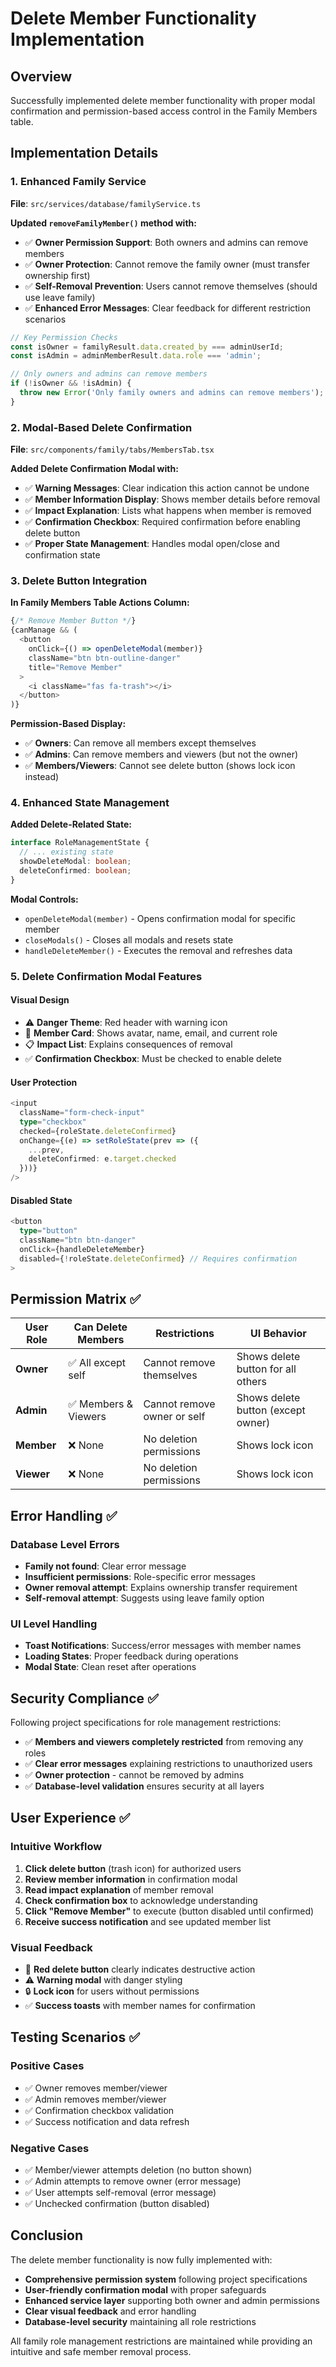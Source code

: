 # Delete Member Functionality Implementation

## Overview
Successfully implemented delete member functionality with proper modal confirmation and permission-based access control in the Family Members table.

## Implementation Details

### 1. **Enhanced Family Service**
**File**: `src/services/database/familyService.ts`

**Updated `removeFamilyMember()` method with:**
- ✅ **Owner Permission Support**: Both owners and admins can remove members
- ✅ **Owner Protection**: Cannot remove the family owner (must transfer ownership first)
- ✅ **Self-Removal Prevention**: Users cannot remove themselves (should use leave family)
- ✅ **Enhanced Error Messages**: Clear feedback for different restriction scenarios

```typescript
// Key Permission Checks
const isOwner = familyResult.data.created_by === adminUserId;
const isAdmin = adminMemberResult.data.role === 'admin';

// Only owners and admins can remove members
if (!isOwner && !isAdmin) {
  throw new Error('Only family owners and admins can remove members');
}
```

### 2. **Modal-Based Delete Confirmation**
**File**: `src/components/family/tabs/MembersTab.tsx`

**Added Delete Confirmation Modal with:**
- ✅ **Warning Messages**: Clear indication this action cannot be undone
- ✅ **Member Information Display**: Shows member details before removal
- ✅ **Impact Explanation**: Lists what happens when member is removed
- ✅ **Confirmation Checkbox**: Required confirmation before enabling delete button
- ✅ **Proper State Management**: Handles modal open/close and confirmation state

### 3. **Delete Button Integration**
**In Family Members Table Actions Column:**

```typescript
{/* Remove Member Button */}
{canManage && (
  <button 
    onClick={() => openDeleteModal(member)} 
    className="btn btn-outline-danger" 
    title="Remove Member"
  >
    <i className="fas fa-trash"></i>
  </button>
)}
```

**Permission-Based Display:**
- ✅ **Owners**: Can remove all members except themselves
- ✅ **Admins**: Can remove members and viewers (but not the owner)
- ✅ **Members/Viewers**: Cannot see delete button (shows lock icon instead)

### 4. **Enhanced State Management**

**Added Delete-Related State:**
```typescript
interface RoleManagementState {
  // ... existing state
  showDeleteModal: boolean;
  deleteConfirmed: boolean;
}
```

**Modal Controls:**
- `openDeleteModal(member)` - Opens confirmation modal for specific member
- `closeModals()` - Closes all modals and resets state
- `handleDeleteMember()` - Executes the removal and refreshes data

### 5. **Delete Confirmation Modal Features**

#### Visual Design
- ⚠️ **Danger Theme**: Red header with warning icon
- 👤 **Member Card**: Shows avatar, name, email, and current role
- 📋 **Impact List**: Explains consequences of removal
- ✅ **Confirmation Checkbox**: Must be checked to enable delete

#### User Protection
```typescript
<input 
  className="form-check-input" 
  type="checkbox" 
  checked={roleState.deleteConfirmed}
  onChange={(e) => setRoleState(prev => ({ 
    ...prev, 
    deleteConfirmed: e.target.checked 
  }))}
/>
```

#### Disabled State
```typescript
<button 
  type="button" 
  className="btn btn-danger"
  onClick={handleDeleteMember}
  disabled={!roleState.deleteConfirmed} // Requires confirmation
>
```

## Permission Matrix ✅

| User Role | Can Delete Members | Restrictions | UI Behavior |
|-----------|-------------------|-------------|-------------|
| **Owner** | ✅ All except self | Cannot remove themselves | Shows delete button for all others |
| **Admin** | ✅ Members & Viewers | Cannot remove owner or self | Shows delete button (except owner) |
| **Member** | ❌ None | No deletion permissions | Shows lock icon |
| **Viewer** | ❌ None | No deletion permissions | Shows lock icon |

## Error Handling ✅

### Database Level Errors
- **Family not found**: Clear error message
- **Insufficient permissions**: Role-specific error messages  
- **Owner removal attempt**: Explains ownership transfer requirement
- **Self-removal attempt**: Suggests using leave family option

### UI Level Handling
- **Toast Notifications**: Success/error messages with member names
- **Loading States**: Proper feedback during operations
- **Modal State**: Clean reset after operations

## Security Compliance ✅

Following project specifications for role management restrictions:

- ✅ **Members and viewers completely restricted** from removing any roles
- ✅ **Clear error messages** explaining restrictions to unauthorized users
- ✅ **Owner protection** - cannot be removed by admins
- ✅ **Database-level validation** ensures security at all layers

## User Experience ✅

### Intuitive Workflow
1. **Click delete button** (trash icon) for authorized users
2. **Review member information** in confirmation modal
3. **Read impact explanation** of member removal
4. **Check confirmation box** to acknowledge understanding
5. **Click "Remove Member"** to execute (button disabled until confirmed)
6. **Receive success notification** and see updated member list

### Visual Feedback
- 🔴 **Red delete button** clearly indicates destructive action
- ⚠️ **Warning modal** with danger styling
- 🔒 **Lock icon** for users without permissions
- ✅ **Success toasts** with member names for confirmation

## Testing Scenarios ✅

### Positive Cases
- ✅ Owner removes member/viewer
- ✅ Admin removes member/viewer  
- ✅ Confirmation checkbox validation
- ✅ Success notification and data refresh

### Negative Cases
- ✅ Member/viewer attempts deletion (no button shown)
- ✅ Admin attempts to remove owner (error message)
- ✅ User attempts self-removal (error message)
- ✅ Unchecked confirmation (button disabled)

## Conclusion

The delete member functionality is now fully implemented with:
- **Comprehensive permission system** following project specifications
- **User-friendly confirmation modal** with proper safeguards
- **Enhanced service layer** supporting both owner and admin permissions
- **Clear visual feedback** and error handling
- **Database-level security** maintaining all role restrictions

All family role management restrictions are maintained while providing an intuitive and safe member removal process.